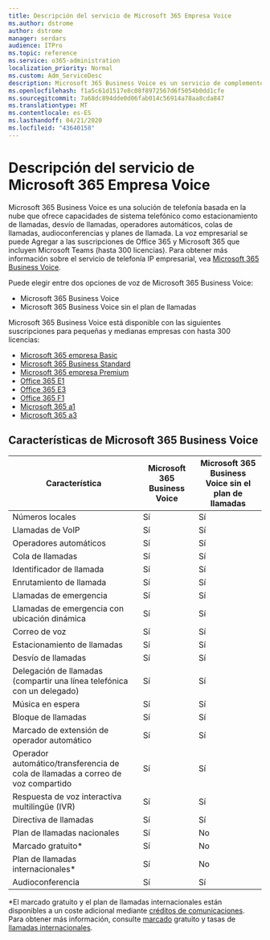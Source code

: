 ```yaml
---
title: Descripción del servicio de Microsoft 365 Empresa Voice
ms.author: dstrome
author: dstrome
manager: serdars
audience: ITPro
ms.topic: reference
ms.service: o365-administration
localization_priority: Normal
ms.custom: Adm_ServiceDesc
description: Microsoft 365 Business Voice es un servicio de complemento que le permite usar Microsoft Teams para llamadas telefónicas. Esto combina sistema telefónico, plan de llamadas nacionales, SMS y audioconferencia.
ms.openlocfilehash: f1a5c61d1517e8c08f8972567d6f5054b0dd1cfe
ms.sourcegitcommit: 7a68dc894dde0d06fab014c56914a78aa8cda847
ms.translationtype: MT
ms.contentlocale: es-ES
ms.lasthandoff: 04/21/2020
ms.locfileid: "43640158"
---
```

# <a name="microsoft-365-business-voice-service-description"></a>Descripción del servicio de Microsoft 365 Empresa Voice

Microsoft 365 Business Voice es una solución de telefonía basada en la nube que ofrece capacidades de sistema telefónico como estacionamiento de llamadas, desvío de llamadas, operadores automáticos, colas de llamadas, audioconferencias y planes de llamada. La voz empresarial se puede Agregar a las suscripciones de Office 365 y Microsoft 365 que incluyen Microsoft Teams (hasta 300 licencias). Para obtener más información sobre el servicio de telefonía IP empresarial, vea [Microsoft 365 Business Voice](https://docs.microsoft.com/MicrosoftTeams/business-voice/whats-business-voice).

Puede elegir entre dos opciones de voz de Microsoft 365 Business Voice:

- Microsoft 365 Business Voice
- Microsoft 365 Business Voice sin el plan de llamadas

Microsoft 365 Business Voice está disponible con las siguientes suscripciones para pequeñas y medianas empresas con hasta 300 licencias:

- [Microsoft 365 empresa Basic](office-365-platform-service-description/office-365-platform-service-description.md)
- [Microsoft 365 Business Standard](office-365-platform-service-description/office-365-platform-service-description.md)
- [Microsoft 365 empresa Premium](microsoft-365-business-service-description.md)
- [Office 365 E1](https://www.microsoft.com/en-us/microsoft-365/business/office-365-enterprise-e1-business-software?activetab=pivot%3aoverviewtab)
- [Office 365 E3](https://www.microsoft.com/en-us/microsoft-365/business/office-365-enterprise-e3-business-software?activetab=pivot%3aoverviewtab)
- [Office 365 F1](https://www.microsoft.com/en-us/microsoft-365/business/office-365-f1?activetab=pivot%3aoverviewtab)
- [Microsoft 365 a1](https://www.microsoft.com/en-us/microsoft-365/academic/compare-office-365-education-plans?activetab=tab:primaryr1)
- [Microsoft 365 a3](https://www.microsoft.com/en-us/microsoft-365/academic/compare-office-365-education-plans?activetab=tab:primaryr1)

## <a name="microsoft-365-business-voice-features"></a>Características de Microsoft 365 Business Voice

| **Característica**                                            | **Microsoft 365 Business Voice** | **Microsoft 365 Business Voice sin el plan de llamadas** |
|--------------------------------------------------------|----------------------------------|-------------------------------------------------------|
| Números locales                                          | Sí                              | Sí                                                   |
| Llamadas de VoIP                                           | Sí                              | Sí                                                   |
| Operadores automáticos                                        | Sí                              | Sí                                                   |
| Cola de llamadas                                             | Sí                              | Sí                                                   |
| Identificador de llamada                                              | Sí                              | Sí                                                   |
| Enrutamiento de llamada                                           | Sí                              | Sí                                                   |
| Llamadas de emergencia                                      | Sí                              | Sí                                                   |
| Llamadas de emergencia con ubicación dinámica                | Sí                              | Sí                                                   |
| Correo de voz                                             | Sí                              | Sí                                                   |
| Estacionamiento de llamadas                                              | Sí                              | Sí                                                   |
| Desvío de llamadas                                        | Sí                              | Sí                                                   |
| Delegación de llamadas (compartir una línea telefónica con un delegado)   | Sí                              | Sí                                                   |
| Música en espera                                          | Sí                              | Sí                                                   |
| Bloque de llamadas                                             | Sí                              | Sí                                                   |
| Marcado de extensión de operador automático                       | Sí                              | Sí                                                   |
| Operador automático/transferencia de cola de llamadas a correo de voz compartido | Sí                              | Sí                                                   |
| Respuesta de voz interactiva multilingüe (IVR)          | Sí                              | Sí                                                   |
| Directiva de llamadas                                         | Sí                              | Sí                                                   |
| Plan de llamadas nacionales                                  | Sí                              | No                                                    |
| Marcado gratuito\*                                    | Sí                              | No                                                    |
| Plan de llamadas internacionales\*                           | Sí                              | No                                                    |
| Audioconferencia                                     | Sí                              | Sí                                                   |
 
\*El marcado gratuito y el plan de llamadas internacionales están disponibles a un coste adicional mediante [créditos de comunicaciones](https://docs.microsoft.com/microsoftteams/what-are-communications-credits). Para obtener más información, consulte [marcado](https://docs.microsoft.com/microsoftteams/toll-free-dialing-limitations-and-restrictions) gratuito y tasas de [llamadas internacionales](https://products.office.com/microsoft-teams/online-meeting-solutions#Rates).
